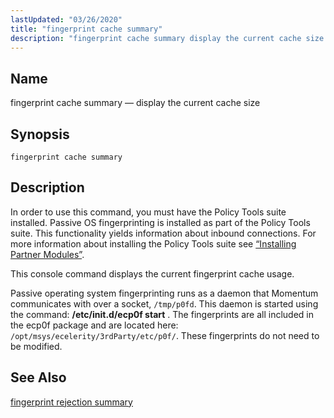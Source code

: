 ```yaml
---
lastUpdated: "03/26/2020"
title: "fingerprint cache summary"
description: "fingerprint cache summary display the current cache size fingerprint cache summary In order to use this command you must have the Policy Tools suite installed Passive OS fingerprinting is installed as part of the Policy Tools suite This functionality yields information about inbound connections For more information about installing the..."
---
```


<a name="console_commands.fingerprint_cache_summary"></a> 
## Name

fingerprint cache summary — display the current cache size

## Synopsis

`fingerprint cache summary`

<a name="idp12600240"></a> 
## Description

In order to use this command, you must have the Policy Tools suite installed. Passive OS fingerprinting is installed as part of the Policy Tools suite. This functionality yields information about inbound connections. For more information about installing the Policy Tools suite see [“Installing Partner Modules”](/momentum/4/post-installation#install.additional.packages).

This console command displays the current fingerprint cache usage.

Passive operating system fingerprinting runs as a daemon that Momentum communicates with over a socket, `/tmp/p0fd`. This daemon is started using the command: **/etc/init.d/ecp0f start** . The fingerprints are all included in the ecp0f package and are located here: `/opt/msys/ecelerity/3rdParty/etc/p0f/`. These fingerprints do not need to be modified.

<a name="idp12605808"></a> 
## See Also

[fingerprint rejection summary](/momentum/4/console-commands/fingerprint-rejection-summary)